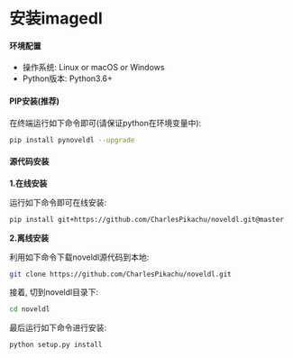 # 安装imagedl


#### 环境配置

- 操作系统: Linux or macOS or Windows
- Python版本: Python3.6+


#### PIP安装(推荐)

在终端运行如下命令即可(请保证python在环境变量中):

```sh
pip install pynoveldl --upgrade
```


#### 源代码安装

**1.在线安装**

运行如下命令即可在线安装:

```sh
pip install git+https://github.com/CharlesPikachu/noveldl.git@master
```

**2.离线安装**

利用如下命令下载noveldl源代码到本地:

```sh
git clone https://github.com/CharlesPikachu/noveldl.git
```

接着, 切到noveldl目录下:

```sh
cd noveldl
```

最后运行如下命令进行安装:

```sh
python setup.py install
```
